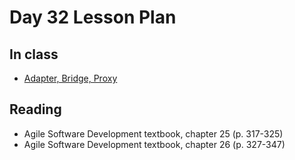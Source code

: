 # Day 32 Lesson Plan

## In class

- [Adapter, Bridge, Proxy](../activities/activity16-2adapterBridgeProxy.md)

## Reading

- Agile Software Development textbook, chapter 25 (p. 317-325)
- Agile Software Development textbook, chapter 26 (p. 327-347)
